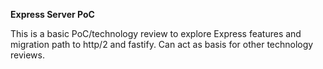 **Express Server PoC**


This is a basic PoC/technology review to explore Express features and migration path to http/2 and fastify. 
Can act as basis for other technology reviews.
